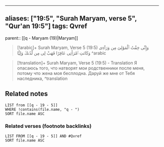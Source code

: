 
---
aliases: ["19:5", "Surah Maryam, verse 5", "Qur'an 19:5"]
tags: Qvref
---

parent:: [[q - Maryam (19)|Maryam]]

> [!arabic]+ Surah Maryam, Verse 5 (19:5)
> <span class="quran-arabic">وَإِنِّى خِفْتُ ٱلْمَوَٰلِىَ مِن وَرَآءِى وَكَانَتِ ٱمْرَأَتِى عَاقِرًا فَهَبْ لِى مِن لَّدُنكَ وَلِيًّا</span>
^arabic

> [!translation]+ Surah Maryam, Verse 5 (19:5) - Translation
> Я опасаюсь того, что натворят мои родственники после меня, потому что жена моя бесплодна. Даруй же мне от Тебя наследника,
^translation



## Related notes
```dataview
LIST from [[q - 19 - 5]]
WHERE !contains(file.name, "q - ")
SORT file.name ASC
```

### Related verses (footnote backlinks)
```dataview
LIST FROM [[q - 19 - 5]] AND #Qvref
SORT file.name ASC
```

